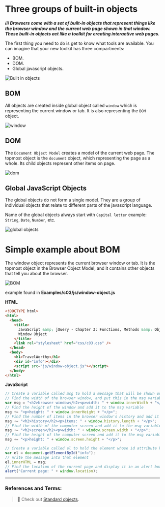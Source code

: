 # Three groups of built-in objects

**_:information_source::information_source::information_source: Browsers come with a set of built-in objects that represent things like the browser window and the current web page shown in that window. These built-in objects act like a toolkit for creating interactive web pages._**

The first thing you need to do is get to know what tools are available. You can imagine that your new toolkit has three compartments:

- BOM.
- DOM.
- Global javascript objects.

![Built in objects](./builtin_objects.png)

## BOM

All objects are created inside global object called `window` which is representing the current window or tab. It is also representing the `BOM` object.

![window](./window.png)

## DOM

The `Document Object Model` creates a model of the current web page. The topmost object is the `document` object, which representing the page as a whole. Its child objects represent other items on page.

![dom](./dom.png)

## Global JavaScript Objects

The global objects do not form a single model. They are a group of individual objects that relate to different parts of the javascript language.

Name of the global objects always start with `Capital letter` example: `String`, `Date`, `Number`, etc.

![global objects](./global_objects.png)

# Simple example about BOM

The window object represents the current browser window or tab. It is the topmost object in the Browser Object Model, and it contains other objects that tell you about the browser.

![BOM](./BOM.png)

example found in **Examples/c03/js/window-object.js**

**HTML**

```html
<!DOCTYPE html>
<html>
  <head>
    <title>
      JavaScript &amp; jQuery - Chapter 3: Functions, Methods &amp; Objects -
      Window Object
    </title>
    <link rel="stylesheet" href="css/c03.css" />
  </head>
  <body>
    <h1>TravelWorthy</h1>
    <div id="info"></div>
    <script src="js/window-object.js"></script>
  </body>
</html>
```

**JavaScript**

```js
// Create a variable called msg to hold a message that will be shown on the page
// Find the width of the browser window, and put this in the msg variable
var msg = "<h2>browser window</h2><p>width: " + window.innerWidth + "</p>";
// Find the height of the window and add it to the msg variable
msg += "<p>height: " + window.innerHeight + "</p>";
// Find the number of items in the browser window's history and add it to the msg variable
msg += "<h2>history</h2><p>items: " + window.history.length + "</p>";
// Find the width of the computer screen and add it to the msg variable
msg += "<h2>screen</h2><p>width: " + window.screen.width + "</p>";
// Find the height of the computer screen and add it to the msg variable
msg += "<p>height: " + window.screen.height + "</p>";

// Create a variable called el to hold the element whose id attribute has a value of info
var el = document.getElementById("info");
// Write the message into that element
el.innerHTML = msg;
// Find the location of the current page and display it in an alert box
alert("Current page: " + window.location);
```

---

### References and Terms:

> :gem: Check out [Standard objects](https://developer.mozilla.org/en-US/docs/Web/JavaScript).
